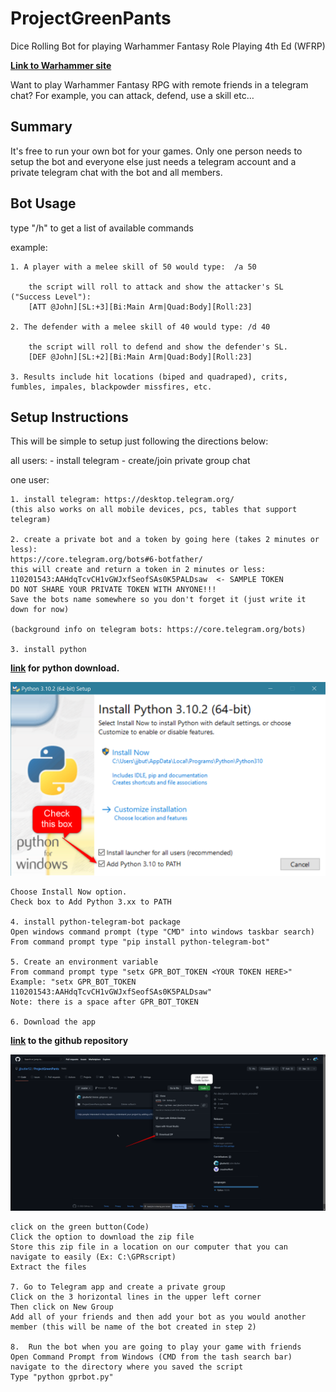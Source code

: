 # ProjectGreenPants
Dice Rolling Bot for playing Warhammer Fantasy Role Playing 4th Ed (WFRP)

**[Link to Warhammer site](https://www.cubicle7games.com/our-games/warhammer-fantasy-roleplay/)**


<a brief but clear understanding of why someone should be interested>
Want to play Warhammer Fantasy RPG with remote friends in a telegram chat?
For example, you can attack, defend, use a skill etc…


<how do I set this up>

## Summary
It's free to run your own bot for your games.  Only one person needs to setup the bot and everyone else just needs a telegram account and a private telegram chat with the bot and all members.
	
## Bot Usage
type "/h" to get a list of available commands

example:
	
	1. A player with a melee skill of 50 would type:  /a 50 

		the script will roll to attack and show the attacker's SL ("Success Level"):
		[ATT @John][SL:+3][Bi:Main Arm|Quad:Body][Roll:23] 
	
	2. The defender with a melee skill of 40 would type: /d 40
		
		the script will roll to defend and show the defender's SL.
		[DEF @John][SL:+2][Bi:Main Arm|Quad:Body][Roll:23] 
			
	3. Results include hit locations (biped and quadraped), crits, fumbles, impales, blackpowder missfires, etc.
	
## Setup Instructions
This will be simple to setup just following the directions below:

all users:
	- install telegram
	- create/join private group chat

one user:

	1. install telegram: https://desktop.telegram.org/ 
	(this also works on all mobile devices, pcs, tables that support telegram)

	2. create a private bot and a token by going here (takes 2 minutes or less):
	https://core.telegram.org/bots#6-botfather/
	this will create and return a token in 2 minutes or less:  110201543:AAHdqTcvCH1vGWJxfSeofSAs0K5PALDsaw  <- SAMPLE TOKEN
	DO NOT SHARE YOUR PRIVATE TOKEN WITH ANYONE!!!
	Save the bots name somewhere so you don't forget it (just write it down for now)

	(background info on telegram bots: https://core.telegram.org/bots)

	3. install python 
**[link](https://www.python.org/downloads/) for python download.**
		
![image1](ProjectGreenPants/ReadMe/image1.png)
		
	Choose Install Now option.
	Check box to Add Python 3.xx to PATH
	
	4. install python-telegram-bot package
	Open windows command prompt (type "CMD" into windows taskbar search)
	From command prompt type "pip install python-telegram-bot"

	5. Create an environment variable
	From command prompt type "setx GPR_BOT_TOKEN <YOUR TOKEN HERE>"
	Example: "setx GPR_BOT_TOKEN 110201543:AAHdqTcvCH1vGWJxfSeofSAs0K5PALDsaw"
	Note: there is a space after GPR_BOT_TOKEN

	6. Download the app
**[link](https://github.com/jjbutler52/ProjectGreenPants) to the github repository**
		
![image2](ProjectGreenPants/ReadMe/image2.png)
	
	click on the green button(Code)
	Click the option to download the zip file
	Store this zip file in a location on our computer that you can navigate to easily (Ex: C:\GPRscript)
	Extract the files
	
	7. Go to Telegram app and create a private group
	Click on the 3 horizontal lines in the upper left corner
	Then click on New Group
	Add all of your friends and then add your bot as you would another member (this will be name of the bot created in step 2)
		
	8.  Run the bot when you are going to play your game with friends
	Open Command Prompt from Windows (CMD from the tash search bar) navigate to the directory where you saved the script
	Type "python gprbot.py"
	
